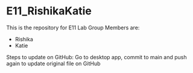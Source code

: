 # E11_RishikaKatie

This is the repository for E11 Lab
Group Members are:
- Rishika 
- Katie

Steps to update on GitHub:
Go to desktop app, commit to main and push again to update original file on GitHub